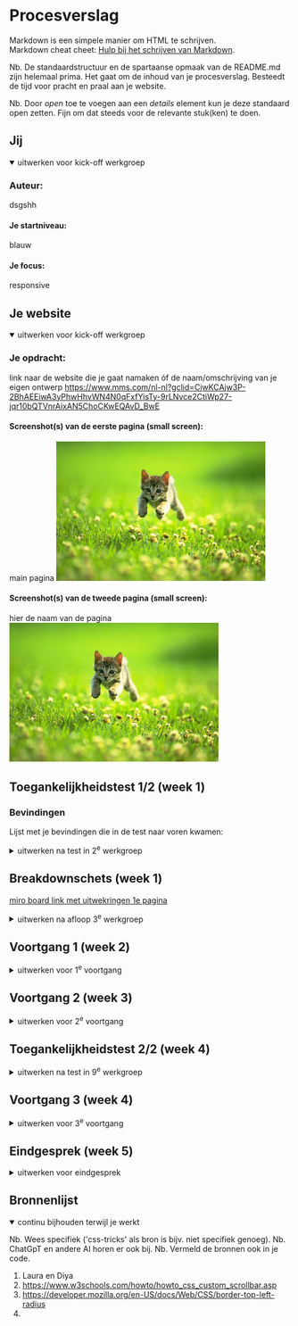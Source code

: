 # Procesverslag
Markdown is een simpele manier om HTML te schrijven.  
Markdown cheat cheet: [Hulp bij het schrijven van Markdown](https://github.com/adam-p/markdown-here/wiki/Markdown-Cheatsheet).

Nb. De standaardstructuur en de spartaanse opmaak van de README.md zijn helemaal prima. Het gaat om de inhoud van je procesverslag. Besteedt de tijd voor pracht en praal aan je website.

Nb. Door *open* toe te voegen aan een *details* element kun je deze standaard open zetten. Fijn om dat steeds voor de relevante stuk(ken) te doen.





## Jij

<details open>
  <summary>uitwerken voor kick-off werkgroep</summary>

  ### Auteur:
dsgshh

  #### Je startniveau:
  blauw

  #### Je focus:
 responsive
 
</details>





## Je website

<details open>
  <summary>uitwerken voor kick-off werkgroep</summary>

  ### Je opdracht:
  link naar de website die je gaat namaken óf de naam/omschrijving van je eigen ontwerp
  https://www.mms.com/nl-nl?gclid=CjwKCAjw3P-2BhAEEiwA3yPhwHhvWN4N0qFxfYisTy-9rLNvce2CtiWp27-jqr10bQTVnrAixAN5ChoCKwEQAvD_BwE

  #### Screenshot(s) van de eerste pagina (small screen): 
  main pagina
  <img src="readme-images/dummy-plaatje.jpg" width="375px" alt="omschrijving van de pagina">

  #### Screenshot(s) van de tweede pagina (small screen):
  hier de naam van de pagina  
  <img src="readme-images/dummy-plaatje.jpg" width="375px" alt="omschrijving van de pagina">
 
</details>



## Toegankelijkheidstest 1/2 (week 1)
  ### Bevindingen
  Lijst met je bevindingen die in de test naar voren kwamen:
<details>
  <summary>uitwerken na test in 2<sup>e</sup> werkgroep</summary>
de screenreader las METER&M'S in plaats van m&m's
door twee keer op de pijltjestoets te tikken, ging ie van vertellen over menu naar klikken op menu. ik weet niet of ik dit zelf handig zou vinden.
de screenreader beschreef de afbeelding voordat hij vertelede waar de knop naartoe zou leiden: ÄFBEELDING, HARTJES GEVULD MET RODE EN WITTE M&M'S
hij vertelde ook over een afbeelding die helemaal geen link was, hierdoor was er geen onderscheid te horen tussen een afbeeldingsknop en een normale afbeelding.
de "ontwerp je eigen m&m pagina" is ontbruikbaar voor mensen die een screenreader gebruiken.
er miste op de homepagina een aantal screenreader prompts.
er zit een bewegend element, die beweegt tijdens het scrollen(in ieder geval op de laptop versie) deze word per woord voorgelezen, een slechtziende krijgt dus geen volledige ervaring van wat er getoond word op het scherm.
sommige teksten waren in het engels
de plaatjes die geen knoppen zijn werden naarmate je verder op de pagina was steeds vervelender om mee te werken (item heeft geen primaire actie).
er werd niks in detail verteld over de afbeeldingen. "design verjaardagsmix" "design bruiloft mix" 
de knop stond elke keer aan de onderkant, je moest elke keer door meerdere teksten en afbeeldingen heenscrollen.
bij een carrousel menu ging de narrator steeds de vorige afbeelding uitleggen, daardoor wist ik niet meer waar ik was.
er was soms wel uitleg van wat er te zien was, :buisje m&m's, prijs 3,50/stuk
iets bestellen op een productpagina was eigenlijk praktisch onmogelijk, ik moest door heel veel dingen scrollen voordat ik de koopknop had gevonden.
er waren op de website steeds stukjes in het engels en in het nederlands.
alle knoppen en tekst werden apart verteld, je moest elke keer 3 keer doortikken voordat je bij de knop uitkwam
er was niet meteen duidelijk wat een knop was en wat niet, wat navigeren moeilijk maakt. 
je kan ook je eigen pakken smaenstellen, en de eigen kleur m&M kiezen. dit menu was ook weer lastig te bedienen.
"item heeft geen eigen functie"


</details>



## Breakdownschets (week 1)
<a href="https://miro.com/app/board/uXjVLdggZVo=/?share_link_id=460490364818">miro board link met uitwekringen 1e pagina</a>
<details>
  <summary>uitwerken na afloop 3<sup>e</sup> werkgroep</summary>

  ### de hele pagina: 
  <img src="readme-images/breakdownschets1.jpg" width="375px" alt="breakdown van de hele pagina">

  ### dynamisch deel (bijv menu): 
  <img src="readme-images/menu.jpg" width="375px" alt="breakdown van een dynamisch deel">

  ### wellicht nog een dynamisch deel (bijv filter): 
  <img src="readme-images/dummy-plaatje.jpg" width="375px" alt="breakdown van nog een dynamisch deel">
    <a href="https://miro.com/app/board/uXjVLdggZVo=/?share_link_id=460490364818">miro board link met uitwekringen 1e pagina</a>
</details>





## Voortgang 1 (week 2)

<details>
  <summary>uitwerken voor 1<sup>e</sup> voortgang</summary>

  ### Stand van zaken
  hier dit ging goed & dit was lastig (neem ook screenshots op van delen van je website en code)
  ik had door mijn minor heel weinig tijd om wat neer te zetten voor deze eerste werkgroep.


  ### Agenda voor meeting
  samen met je groepje opstellen

  | student 1      | student 2          | student 3    | student 4        |
  | ---            | ---                | ---          | ---              |
  | dit bespreken  | en dit             | en ik dit    | en dan ik dat    |
  | en dat ook nog | dit als er tijd is | nog een punt | dit wil ik zeker |
  | ...            | ...                | ...          | ...              |


  ### Verslag van meeting
  hier na afloop snel de uitkomsten van de meeting vastleggen

  - punt 1
  - punt 2
  - nog een punt
  - ...

  a11y goede plek om accessibility info te vinden
  alistapart.com article now you see mee over hoe je dingen kan verbergen
  naar een andere pagina is een link
aria label voor iets onzichtbaars, bijvoorbeeld specifieke knop (shop now tshirts ipv shop now)
zorg dat de code is geschreven voor screenreader, tekst bovenaan etc etc
lijstje met social media is ook een nav 
mdn is altijd up to date voor html dingen!



</details>





## Voortgang 2 (week 3)

<details>
  <summary>uitwerken voor 2<sup>e</sup> voortgang</summary>

  ### Stand van zaken
  hier dit ging goed & dit was lastig (neem ook screenshots op van delen van je website en code)


  ### Agenda voor meeting
  samen met je groepje opstellen

  | student 1      | student 2          | student 3    | student 4        |
  | ---            | ---                | ---          | ---              |
  | dit bespreken  | en dit             | en ik dit    | en dan ik dat    |
  | en dat ook nog | dit als er tijd is | nog een punt | dit wil ik zeker |
  | ...            | ...                | ...          | ...              |


  ### Verslag van meeting
  hier na afloop snel de uitkomsten van de meeting vastleggen

  - punt 1
  - punt 2
  - nog een punt
- ...

</details>





## Toegankelijkheidstest 2/2 (week 4)

<details>
  <summary>uitwerken na test in 9<sup>e</sup> werkgroep</summary>

  ### Bevindingen
  Lijst met je bevindingen die in de test naar voren kwamen (geef ook aan wat er verbeterd is):

</details>





## Voortgang 3 (week 4)

<details>
  <summary>uitwerken voor 3<sup>e</sup> voortgang</summary>

  ### Stand van zaken
  hier dit ging goed & dit was lastig (neem ook screenshots op van delen van je website en code)
  zet placeholders als images voordat je er daadwerkelijke images in zet? 
  door flex komt een ul naast elkaar


  ### Agenda voor meeting
  samen met je groepje opstellen

  | student 1      | student 2          | student 3    | student 4        |
  | ---            | ---                | ---          | ---              |
  | dit bespreken  | en dit             | en ik dit    | en dan ik dat    |
  | en dat ook nog | dit als er tijd is | nog een punt | dit wil ik zeker |
  | ...            | ...                | ...          | ...              |


  ### Verslag van meeting
  hier na afloop snel de uitkomsten van de meeting vastleggen

  - punt 1
  - punt 2
  - nog een punt
  - ...

</details>





## Eindgesprek (week 5)

<details>
  <summary>uitwerken voor eindgesprek</summary>

  ### Je uitkomst - karakteristiek screenshots:
  <img src="readme-images/dummy-plaatje.jpg" width="375px" alt="uitomst opdracht 1">


  ### Dit ging goed/Heb ik geleerd: 
  Eigenlijk heb ik in een hele korte tijd een heleboel uitgevogeld. ik snap er nog steeds niet megaveel van, maar ik ben in ieder geval trots op hoe ver ik tot nu toe ben gekomen. ik heb geleerd hoe ik dingen beter kan opzoeken, en om door te zetten als iets niet meteen lukt. 
  ik had vorig jaar een irrationele angst voor het vak opgebouwd, naast dat ik niet lekker in mijn vel zat en daardoor geen energie in het vak kon steken.
  dit jaar deed ik dit vak tegelijk met mijn minor, wat ook veel energie kostte. 
  uiteindelijk heb ik in de vakantie voor de deadline heel veel wek kunnen verzetten en heb ik er veel uren ingestopt, hier ben ik ook trots op.


  <img src="readme-images/dummy-plaatje.jpg" width="375px" alt="top">


  ### Dit was lastig/Is niet gelukt:
  Korte omschrijving met plaatjes

  <img src="readme-images/dummy-plaatje.jpg" width="375px" alt="bummer">
</details>





## Bronnenlijst

<details open>
  <summary>continu bijhouden terwijl je werkt</summary>

  Nb. Wees specifiek ('css-tricks' als bron is bijv. niet specifiek genoeg). 
  Nb. ChatGpT en andere AI horen er ook bij.
  Nb. Vermeld de bronnen ook in je code.

  1. Laura en Diya
  2. https://www.w3schools.com/howto/howto_css_custom_scrollbar.asp
  3. https://developer.mozilla.org/en-US/docs/Web/CSS/border-top-left-radius
  4. 
</details>
